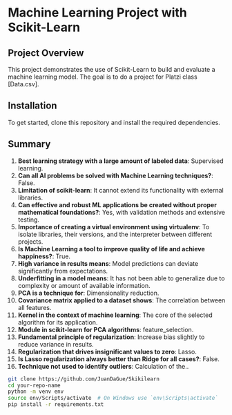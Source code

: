# Machine Learning Project with Scikit-Learn

## Project Overview
This project demonstrates the use of Scikit-Learn to build and evaluate a machine learning model. The goal is to do a project for Platzi class [Data.csv].

## Installation
To get started, clone this repository and install the required dependencies.



## Summary

1. **Best learning strategy with a large amount of labeled data**: Supervised learning.
2. **Can all AI problems be solved with Machine Learning techniques?**: False.
3. **Limitation of scikit-learn**: It cannot extend its functionality with external libraries.
4. **Can effective and robust ML applications be created without proper mathematical foundations?**: Yes, with validation methods and extensive testing.
5. **Importance of creating a virtual environment using virtualenv**: To isolate libraries, their versions, and the interpreter between different projects.
6. **Is Machine Learning a tool to improve quality of life and achieve happiness?**: True.
7. **High variance in results means**: Model predictions can deviate significantly from expectations.
8. **Underfitting in a model means**: It has not been able to generalize due to complexity or amount of available information.
9. **PCA is a technique for**: Dimensionality reduction.
10. **Covariance matrix applied to a dataset shows**: The correlation between all features.
11. **Kernel in the context of machine learning**: The core of the selected algorithm for its application.
12. **Module in scikit-learn for PCA algorithms**: feature_selection.
13. **Fundamental principle of regularization**: Increase bias slightly to reduce variance in results.
14. **Regularization that drives insignificant values to zero**: Lasso.
15. **Is Lasso regularization always better than Ridge for all cases?**: False.
16. **Technique not used to identify outliers**: Calculation of the..

```bash
git clone https://github.com/JuanDaGue/Skikilearn
cd your-repo-name
python -m venv env
source env/Scripts/activate  # On Windows use `env\Scripts\activate`
pip install -r requirements.txt

